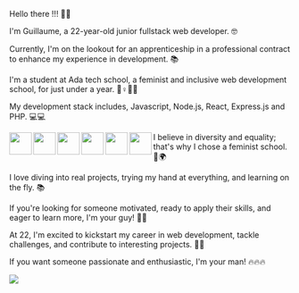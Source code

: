 Hello there !!! 👋🌞

I'm Guillaume, a 22-year-old junior fullstack web developer. 🤓

Currently, I'm on the lookout for an apprenticeship in a professional contract to enhance my experience in development. 📚

I'm a student at Ada tech school, a feminist and inclusive web development school, for just under a year. 🌈♀️💪🏽

My development stack includes, Javascript, Node.js, React, Express.js and PHP. 💻💻

<img align="left" width="40px" src="https://cdn.jsdelivr.net/gh/devicons/devicon/icons/vscode/vscode-original.svg"/>
<img align="left" width="40px" src="https://cdn.jsdelivr.net/gh/devicons/devicon/icons/javascript/javascript-original.svg"/>
<img align="left" width="40px" src="https://cdn.jsdelivr.net/gh/devicons/devicon/icons/nodejs/nodejs-original.svg"/>
<img align="left" width="40px" src="https://cdn.jsdelivr.net/gh/devicons/devicon/icons/react/react-original-wordmark.svg"/>
<img align="left" width="40px" src="https://bs-uploads.toptal.io/blackfish-uploads/components/skill_page/content/logo_file/logo/195562/express_js-161052138fa79136c0474521906b55e2.png"/>
<img align="left" width="40px" src="https://cdn.jsdelivr.net/gh/devicons/devicon/icons/php/php-original.svg"/>  





I believe in diversity and equality; that's why I chose a feminist school. 🌈🌍

I love diving into real projects, trying my hand at everything, and learning on the fly. 📚

If you're looking for someone motivated, ready to apply their skills, and eager to learn more, I'm your guy! 🌟🌟

At 22, I'm excited to kickstart my career in web development, tackle challenges, and contribute to interesting projects. 🙌🙌

If you want someone passionate and enthusiastic, I'm your man! 🔥🔥🔥

<img src="https://github-readme-stats.vercel.app/api?username=Guy0851&show_icons=true&theme=radical"/>
